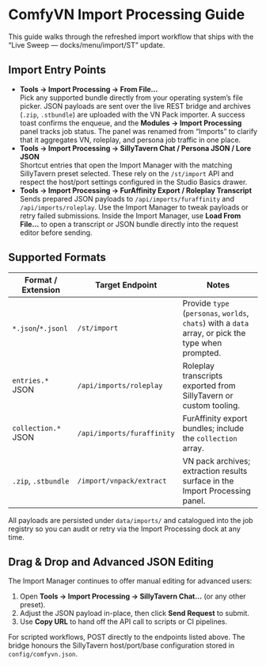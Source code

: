 # ComfyVN Import Processing Guide

This guide walks through the refreshed import workflow that ships with the
“Live Sweep — docks/menu/import/ST” update.

## Import Entry Points

- **Tools → Import Processing → From File…**  
  Pick any supported bundle directly from your operating system’s file picker.
  JSON payloads are sent over the live REST bridge and archives (`.zip`,
  `.stbundle`) are uploaded with the VN Pack importer. A success toast confirms
  the enqueue, and the **Modules → Import Processing** panel tracks job status. The panel was renamed from “Imports” to clarify that it aggregates VN, roleplay, and persona job traffic in one place.
- **Tools → Import Processing → SillyTavern Chat / Persona JSON / Lore JSON**  
  Shortcut entries that open the Import Manager with the matching SillyTavern
  preset selected. These rely on the `/st/import` API and respect the host/port
  settings configured in the Studio Basics drawer.
- **Tools → Import Processing → FurAffinity Export / Roleplay Transcript**  
  Sends prepared JSON payloads to `/api/imports/furaffinity` and
  `/api/imports/roleplay`. Use the Import Manager to tweak payloads or retry
  failed submissions.
  Inside the Import Manager, use **Load From File…** to open a transcript or JSON bundle directly into the request editor before sending.

## Supported Formats

| Format / Extension | Target Endpoint | Notes |
| ------------------ | --------------- | ----- |
| `*.json`/`*.jsonl` | `/st/import`    | Provide `type` (`personas`, `worlds`, `chats`) with a `data` array, or pick the type when prompted. |
| `entries.*` JSON   | `/api/imports/roleplay` | Roleplay transcripts exported from SillyTavern or custom tooling. |
| `collection.*` JSON| `/api/imports/furaffinity` | FurAffinity export bundles; include the `collection` array. |
| `.zip`, `.stbundle`| `/import/vnpack/extract` | VN pack archives; extraction results surface in the Import Processing panel. |

All payloads are persisted under `data/imports/` and catalogued into the job
registry so you can audit or retry via the Import Processing dock at any time.

## Drag & Drop and Advanced JSON Editing

The Import Manager continues to offer manual editing for advanced users:

1. Open **Tools → Import Processing → SillyTavern Chat…** (or any other preset).
2. Adjust the JSON payload in-place, then click **Send Request** to submit.
3. Use **Copy URL** to hand off the API call to scripts or CI pipelines.

For scripted workflows, POST directly to the endpoints listed above. The
bridge honours the SillyTavern host/port/base configuration stored in
`config/comfyvn.json`.
